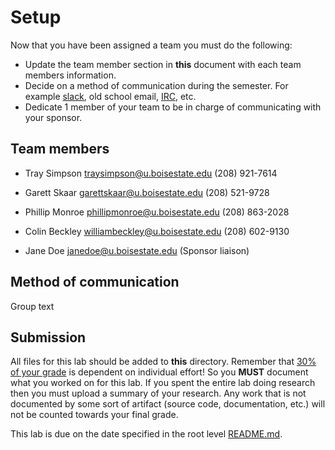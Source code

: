 # Setup

Now that you have been assigned a team you must do the following:

- Update the team member section in **this** document with each team members information.
- Decide on a method of communication during the semester. For example [slack](https://slack.com/), old school email, [IRC](https://en.wikipedia.org/wiki/Internet_Relay_Chat), etc.
- Dedicate 1 member of your team to be in charge of communicating with your sponsor. 

## Team members

- Tray Simpson traysimpson@u.boisestate.edu (208) 921-7614

- Garett Skaar garettskaar@u.boisestate.edu (208) 521-9728

- Phillip Monroe phillipmonroe@u.boisestate.edu (208) 863-2028

- Colin Beckley williambeckley@u.boisestate.edu (208) 602-9130

- Jane Doe janedoe@u.boisestate.edu (Sponsor liaison)

## Method of communication

Group text

## Submission

All files for this lab should be added to **this** directory. Remember that [30% of your grade](../../docs/syllabus.md#grading) is dependent on individual effort! So you **MUST** document what you worked on for this lab. If you spent the entire lab doing research then you must upload a summary of your research. Any work that is not documented by some sort of artifact (source code, documentation, etc.) will not be counted towards your final grade.

This lab is due on the date specified in the root level [README.md](../../README.md).
